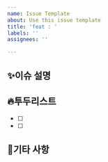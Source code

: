 ```yaml
---
name: Issue Template
about: Use this issue template
title: 'feat : '
labels: ''
assignees: ''

---
```


## ✨이슈 설명

## 🔥투두리스트
- [ ]
- [ ]

## 🔖기타 사항
